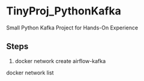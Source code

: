# TinyProj_PythonKafka
Small Python Kafka Project for Hands-On Experience


## Steps

1. docker network create  airflow-kafka

docker network list